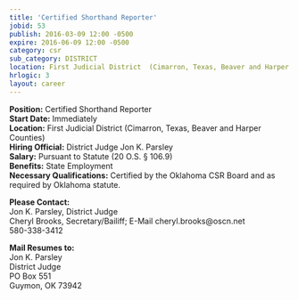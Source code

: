 ```yaml
---
title: 'Certified Shorthand Reporter'
jobid: 53
publish: 2016-03-09 12:00 -0500
expire: 2016-06-09 12:00 -0500
category: csr
sub_category: DISTRICT
location: First Judicial District  (Cimarron, Texas, Beaver and Harper Counties)
hrlogic: 3
layout: career
---
```

<p><strong>Position:</strong> Certified Shorthand Reporter<br>
<strong>Start Date:</strong> Immediately<br>
<strong>Location:</strong> First Judicial District  (Cimarron, Texas, Beaver and Harper Counties)<br>
<strong>Hiring Official:</strong> District Judge Jon K. Parsley<br>
<strong>Salary:</strong> Pursuant to Statute (20 O.S. § 106.9)<br>
<strong>Benefits:</strong> State Employment<br>
<strong>Necessary Qualifications:</strong> Certified by the Oklahoma CSR Board and as required by 
Oklahoma statute.</p>
<p><strong>Please Contact:</strong><br>
Jon K. Parsley, District Judge<br>
Cheryl Brooks, Secretary/Bailiff; E-Mail   cheryl.brooks@oscn.net<br>
580-338-3412</p>
<p><strong>Mail Resumes to:</strong><br>
Jon K. Parsley<br>
District Judge<br>
PO Box 551<br>
Guymon, OK 73942</p>